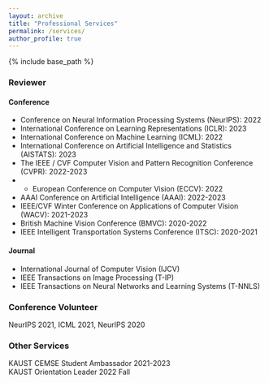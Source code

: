 ```yaml
---
layout: archive
title: "Professional Services"
permalink: /services/
author_profile: true
---
```


{% include base_path %}

<!-- ## Professional Services -->
### Reviewer
#### Conference
- Conference on Neural Information Processing Systems (NeurIPS): 2022 
- International Conference on Learning Representations (ICLR): 2023 
- International Conference on Machine Learning (ICML): 2022
- International Conference on Artificial Intelligence and Statistics (AISTATS): 2023
- The IEEE / CVF Computer Vision and Pattern Recognition Conference (CVPR): 2022-2023
- - European Conference on Computer Vision (ECCV): 2022
- AAAI Conference on Artificial Intelligence (AAAI): 2022-2023
- IEEE/CVF Winter Conference on Applications of Computer Vision (WACV): 2021-2023
- British Machine Vision Conference (BMVC): 2020-2022
- IEEE Intelligent Transportation Systems Conference (ITSC): 2020-2021

#### Journal 
- International Journal of Computer Vision (IJCV)
- IEEE Transactions on Image Processing (T-IP)
- IEEE Transactions on Neural Networks and Learning Systems (T-NNLS)

### Conference Volunteer
NeurIPS 2021, ICML 2021, NeurIPS 2020

### Other Services
KAUST CEMSE Student Ambassador 2021-2023                    
KAUST Orientation Leader 2022 Fall


